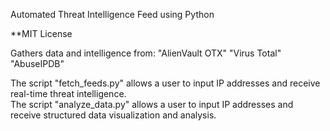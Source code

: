 Automated Threat Intelligence Feed using Python


**MIT License


Gathers data and intelligence from:
    "AlienVault OTX"
    "Virus Total"
    "AbuseIPDB"


The script "fetch_feeds.py" allows a user to input IP addresses and receive real-time threat intelligence.  
The script "analyze_data.py" allows a user to input IP addresses and receive structured data visualization and analysis.

